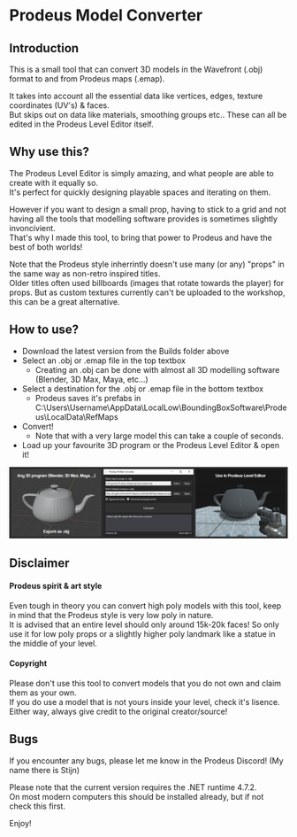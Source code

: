 # Prodeus Model Converter

## Introduction

This is a small tool that can convert 3D models in the Wavefront (.obj) format to and from Prodeus maps (.emap).

It takes into account all the essential data like vertices, edges, texture coordinates (UV's) & faces.<br/>
But skips out on data like materials, smoothing groups etc.. These can all be edited in the Prodeus Level Editor itself.

## Why use this?

The Prodeus Level Editor is simply amazing, and what people are able to create with it equally so.<br/>
It's perfect for quickly designing playable spaces and iterating on them.

However if you want to design a small prop, having to stick to a grid and not having all the tools that modelling software provides is sometimes slightly invoncivient.<br/>
That's why I made this tool, to bring that power to Prodeus and have the best of both worlds!

Note that the Prodeus style inherrintly doesn't use many (or any) "props" in the same way as non-retro inspired titles.<br/>
Older titles often used billboards (images that rotate towards the player) for props.
But as custom textures currently can't be uploaded to the workshop, this can be a great alternative.

## How to use?

- Download the latest version from the Builds folder above
- Select an .obj or .emap file in the top textbox
  - Creating an .obj can be done with almost all 3D modelling software (Blender, 3D Max, Maya, etc...)
- Select a destination for the .obj or .emap file in the bottom textbox
  - Prodeus saves it's prefabs in C:\Users\Username\AppData\LocalLow\BoundingBoxSoftware\Prodeus\LocalData\RefMaps
- Convert!
  - Note that with a very large model this can take a couple of seconds.
- Load up your favourite 3D program or the Prodeus Level Editor & open it!

![Image of the Prodeus Model Converter](https://raw.githubusercontent.com/stijndelaruelle/prodeus_converter/main/Prodeus_Converter_Mini_Tutorial.png)

## Disclaimer

#### Prodeus spirit & art style
Even tough in theory you can convert high poly models with this tool, keep in mind that the Prodeus style is very low poly in nature.<br/>
It is advised that an entire level should only around 15k-20k faces! So only use it for low poly props or a slightly higher poly landmark like a statue in the middle of your level.

#### Copyright
Please don't use this tool to convert models that you do not own and claim them as your own.<br/>
If you do use a model that is not yours inside your level, check it's lisence. Either way, always give credit to the original creator/source!

## Bugs

If you encounter any bugs, please let me know in the Prodeus Discord! (My name there is Stijn)

Please note that the current version requires the .NET runtime 4.7.2.<br/>
On most modern computers this should be installed already, but if not check this first.

Enjoy!